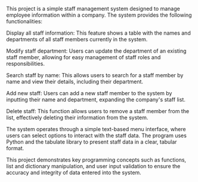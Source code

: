 This project is a simple staff management system designed to manage employee information within a company. The system provides the following functionalities:

Display all staff information: This feature shows a table with the names and departments of all staff members currently in the system.

Modify staff department: Users can update the department of an existing staff member, allowing for easy management of staff roles and responsibilities.

Search staff by name: This allows users to search for a staff member by name and view their details, including their department.

Add new staff: Users can add a new staff member to the system by inputting their name and department, expanding the company's staff list.

Delete staff: This function allows users to remove a staff member from the list, effectively deleting their information from the system.

The system operates through a simple text-based menu interface, where users can select options to interact with the staff data. The program uses Python and the tabulate library to present staff data in a clear, tabular format.

This project demonstrates key programming concepts such as functions, list and dictionary manipulation, and user input validation to ensure the accuracy and integrity of data entered into the system.

